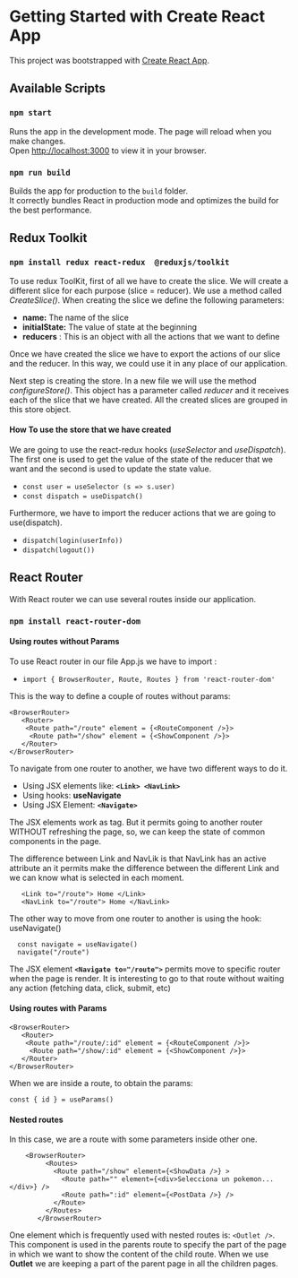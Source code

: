 # Getting Started with Create React App

This project was bootstrapped with [Create React App](https://github.com/facebook/create-react-app).

## Available Scripts

### `npm start`

Runs the app in the development mode. The page will reload when you make changes.\
Open [http://localhost:3000](http://localhost:3000) to view it in your browser.
### `npm run build`

Builds the app for production to the `build` folder.\
It correctly bundles React in production mode and optimizes the build for the best performance.

## Redux Toolkit
### `npm install redux react-redux  @reduxjs/toolkit`


To use  redux ToolKit, first of all we have to create the slice. We will create a different slice for each purpose (slice = reducer). We use a method called _CreateSlice()_. When creating the slice we define the following parameters:


* **name:** The name of the slice
* **initialState:** The value of state at the beginning
* **reducers** : This is an object with all the actions that we want to define

Once we have created the slice we have to export the actions of our  slice and the reducer. In this way, we could use it in any place of our application.

Next step is creating the store. In a new file we will use the method _configureStore()_. This object has a parameter called _reducer_ and it receives each of the slice that we have created. All the created slices are grouped in this store object.

#### How To use the store that we have created
We are going to use the react-redux hooks (_useSelector_ and _useDispatch_). The first one is used to get the value of the state of the reducer that we want and the second is used to update the state value.

* `const user = useSelector (s => s.user)`
* `const dispatch = useDispatch()`

Furthermore, we have  to import the reducer actions that we are going to use(dispatch).

* `dispatch(login(userInfo))`
* `dispatch(logout())`

## React Router

With React router we can use several routes inside our application.

### `npm install react-router-dom`

#### Using routes without Params

To use React router in our file App.js  we have to import :

* `import { BrowserRouter, Route, Routes } from 'react-router-dom'`

This is the way to define a couple of routes without params:

 ```
 <BrowserRouter>
    <Router>
     <Route path="/route" element = {<RouteComponent />}>
      <Route path="/show" element = {<ShowComponent />}>
    </Router>
 </BrowserRouter>

 ```
To navigate from one router to another, we have two different ways to do it.
* Using JSX elements like: **```<Link> <NavLink>```**
* Using hooks: **useNavigate**
* Using JSX Element: **```<Navigate>```**

The JSX elements work as <a> tag. But it permits going to another router WITHOUT refreshing the page, so, we can keep the state of common components in the page.

The difference between Link and NavLik is that NavLink has an active attribute an it permits make the difference between the different Link and we can know what is selected in each moment.

 ```
    <Link to="/route"> Home </Link>
    <NavLink to="/route"> Home </NavLink>
 ```

 The other way to move from one router to another is using the hook: useNavigate()

 ```
   const navigate = useNavigate()
   navigate("/route")
 ```

The JSX element **```<Navigate to="/route">```** permits move to specific router when the page is render. It is interesting to go to that route without waiting any action (fetching data, click, submit, etc)
#### Using routes with Params

 ```
 <BrowserRouter>
    <Router>
     <Route path="/route/:id" element = {<RouteComponent />}>
      <Route path="/show/:id" element = {<ShowComponent />}>
    </Router>
 </BrowserRouter>
```

When we are inside a route, to obtain the params:

```
const { id } = useParams()
```

#### Nested routes

In this case, we are a route with some parameters inside other one.
 ```
     <BrowserRouter>
          <Routes>
            <Route path="/show" element={<ShowData />} >
              <Route path="" element={<div>Selecciona un pokemon...</div>} />
              <Route path=":id" element={<PostData />} />
            </Route>
          </Routes>
        </BrowserRouter>
```

One element which is frequently used with nested routes is: ```<Outlet />```. This component is used in the parents route to specify the part of the page in which we want to show the content of the child route. When we use **Outlet** we are keeping a part of the parent page in all the children pages.
